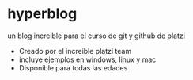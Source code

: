 # hyperblog
un blog increible para el curso de git y github de platzi


* Creado por el increible platzi team
* incluye ejemplos en windows, linux y mac
* Disponible para todas las edades

